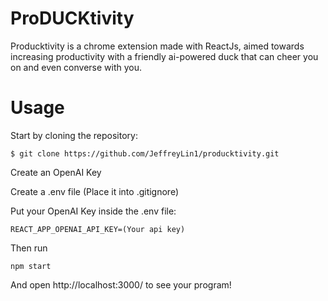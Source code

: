 # ProDUCKtivity
Producktivity is a chrome extension made with ReactJs, aimed towards increasing productivity with a friendly ai-powered duck that can cheer you on and even converse with you.

# Usage
Start by cloning the repository:
```
$ git clone https://github.com/JeffreyLin1/producktivity.git
```

Create an OpenAI Key

Create a .env file (Place it into .gitignore)

Put your OpenAI Key inside the .env file:
```
REACT_APP_OPENAI_API_KEY=(Your api key)
```

Then run
```
npm start
```
And open http://localhost:3000/ to see your program!

